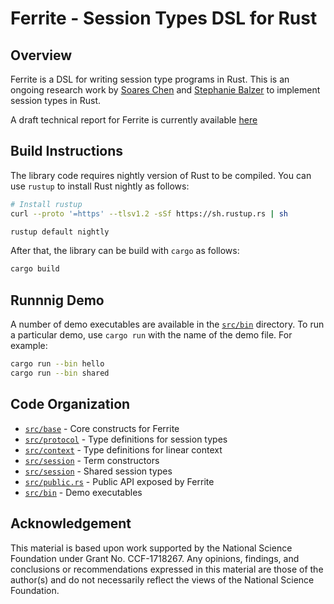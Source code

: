 # Ferrite - Session Types DSL for Rust

## Overview

Ferrite is a DSL for writing session type programs in Rust.
This is an ongoing research work by [Soares Chen](https://maybevoid.com/)
and [Stephanie Balzer](http://www.cs.cmu.edu/~balzers/) to implement
session types in Rust.

A draft technical report for Ferrite is currently available
[here](https://maybevoid.com/pdf/ferrite-draft-2020-09.pdf)

## Build Instructions

The library code requires nightly version of Rust to be compiled.
You can use `rustup` to install Rust nightly as follows:

```bash
# Install rustup
curl --proto '=https' --tlsv1.2 -sSf https://sh.rustup.rs | sh

rustup default nightly
```

After that, the library can be build with `cargo` as follows:

```bash
cargo build
```

## Runnnig Demo

A number of demo executables are available in the [`src/bin`](src/bin) directory.
To run a particular demo, use `cargo run` with the name of the demo file.
For example:

```bash
cargo run --bin hello
cargo run --bin shared
```

## Code Organization

  - [`src/base`](src/base) - Core constructs for Ferrite
  - [`src/protocol`](src/protocol) - Type definitions for session types
  - [`src/context`](src/context) - Type definitions for linear context
  - [`src/session`](src/session) - Term constructors
  - [`src/session`](src/shared) - Shared session types
  - [`src/public.rs`](src/public.rs) - Public API exposed by Ferrite
  - [`src/bin`](src/bin) - Demo executables

## Acknowledgement

This material is based upon work supported by the National Science Foundation under Grant No. CCF-1718267.
Any opinions, findings, and conclusions or recommendations expressed in this material are those of the author(s)
and do not necessarily reflect the views of the National Science Foundation.
